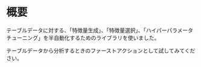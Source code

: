 # 概要

テーブルデータに対する、「特徴量生成」、「特徴量選択」、「ハイパーパラメータチューニング」を半自動化するためのライブラリを使いました。

テーブルデータから分析するときのファーストアクションとして試してみてください。
